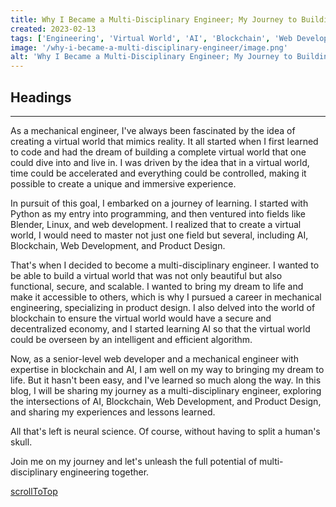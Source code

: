 ```yaml
---
title: Why I Became a Multi-Disciplinary Engineer; My Journey to Building a Virtual World
created: 2023-02-13
tags: ['Engineering', 'Virtual World', 'AI', 'Blockchain', 'Web Development', 'Product Design']
image: '/why-i-became-a-multi-disciplinary-engineer/image.png'
alt: 'Why I Became a Multi-Disciplinary Engineer; My Journey to Building a Virtual World'
---
```


## Headings

---

As a mechanical engineer, I've always been fascinated by the idea of creating a virtual world that mimics reality. It all started when I first learned to code and had the dream of building a complete virtual world that one could dive into and live in. I was driven by the idea that in a virtual world, time could be accelerated and everything could be controlled, making it possible to create a unique and immersive experience.

In pursuit of this goal, I embarked on a journey of learning. I started with Python as my entry into programming, and then ventured into fields like Blender, Linux, and web development. I realized that to create a virtual world, I would need to master not just one field but several, including AI, Blockchain, Web Development, and Product Design.

That's when I decided to become a multi-disciplinary engineer. I wanted to be able to build a virtual world that was not only beautiful but also functional, secure, and scalable. I wanted to bring my dream to life and make it accessible to others, which is why I pursued a career in mechanical engineering, specializing in product design. I also delved into the world of blockchain to ensure the virtual world would have a secure and decentralized economy, and I started learning AI so that the virtual world could be overseen by an intelligent and efficient algorithm.

Now, as a senior-level web developer and a mechanical engineer with expertise in blockchain and AI, I am well on my way to bringing my dream to life. But it hasn't been easy, and I've learned so much along the way. In this blog, I will be sharing my journey as a multi-disciplinary engineer, exploring the intersections of AI, Blockchain, Web Development, and Product Design, and sharing my experiences and lessons learned.

All that's left is neural science. Of course, without having to split a human's skull.

Join me on my journey and let's unleash the full potential of multi-disciplinary engineering together.

[scrollToTop](#headings)
